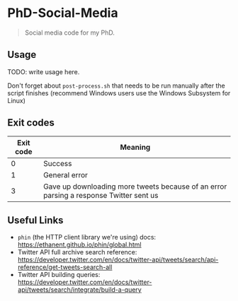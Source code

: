 # PhD-Social-Media

> Social media code for my PhD.


## Usage
TODO: write usage here.

Don't forget about `post-process.sh` that needs to be run manually after the script finishes (recommend Windows users use the Windows Subsystem for Linux)


## Exit codes

Exit code	| Meaning
------------|----------------
0			| Success
1			| General error
3			| Gave up downloading more tweets because of an error parsing a response Twitter sent us

## Useful Links
 - `phin` (the HTTP client library we're using) docs: https://ethanent.github.io/phin/global.html
 - Twitter API full archive search reference: https://developer.twitter.com/en/docs/twitter-api/tweets/search/api-reference/get-tweets-search-all
 - Twitter API building queries: https://developer.twitter.com/en/docs/twitter-api/tweets/search/integrate/build-a-query
